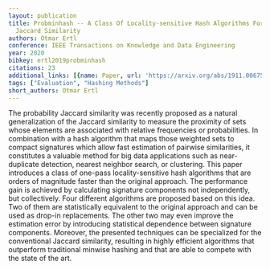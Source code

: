 ```yaml
---
layout: publication
title: Probminhash -- A Class Of Locality-sensitive Hash Algorithms For The (probability)
  Jaccard Similarity
authors: Otmar Ertl
conference: IEEE Transactions on Knowledge and Data Engineering
year: 2020
bibkey: ertl2019probminhash
citations: 23
additional_links: [{name: Paper, url: 'https://arxiv.org/abs/1911.00675'}]
tags: ["Evaluation", "Hashing Methods"]
short_authors: Otmar Ertl
---
```

The probability Jaccard similarity was recently proposed as a natural
generalization of the Jaccard similarity to measure the proximity of sets whose
elements are associated with relative frequencies or probabilities. In
combination with a hash algorithm that maps those weighted sets to compact
signatures which allow fast estimation of pairwise similarities, it constitutes
a valuable method for big data applications such as near-duplicate detection,
nearest neighbor search, or clustering. This paper introduces a class of
one-pass locality-sensitive hash algorithms that are orders of magnitude faster
than the original approach. The performance gain is achieved by calculating
signature components not independently, but collectively. Four different
algorithms are proposed based on this idea. Two of them are statistically
equivalent to the original approach and can be used as drop-in replacements.
The other two may even improve the estimation error by introducing statistical
dependence between signature components. Moreover, the presented techniques can
be specialized for the conventional Jaccard similarity, resulting in highly
efficient algorithms that outperform traditional minwise hashing and that are
able to compete with the state of the art.